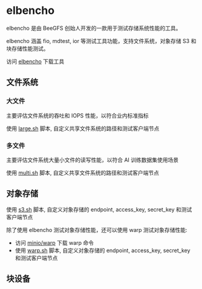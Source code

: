 # elbencho

elbencho 是由 BeeGFS 创始人开发的一款用于测试存储系统性能的工具。

elbencho 涵盖 fio, mdtest, ior 等测试工具功能，支持文件系统，对象存储 S3 和块存储性能测试。

访问 [elbencho](https://github.com/breuner/elbencho/releases) 下载工具

## 文件系统

### 大文件

主要评估文件系统的吞吐和 IOPS 性能，以符合业内标准指标

使用 [large.sh](large.sh) 脚本, 自定义共享文件系统的路径和测试客户端节点

### 多文件

主要评估文件系统大量小文件的读写性能，以符合 AI 训练数据集使用场景

使用 [multi.sh](multi.sh) 脚本, 自定义共享文件系统的路径和测试客户端节点

## 对象存储

使用 [s3.sh](s3.sh) 脚本, 自定义对象存储的 endpoint, access_key, secret_key 和测试客户端节点

除了使用 elbencho 测试对象存储性能，还可以使用 warp 测试对象存储性能:
* 访问 [minio/warp](https://github.com/minio/warp/releases) 下载 warp 命令
* 使用 [warp.sh](warp.sh) 脚本, 自定义对象存储的 endpoint, access_key, secret_key 和测试客户端节点

## 块设备



